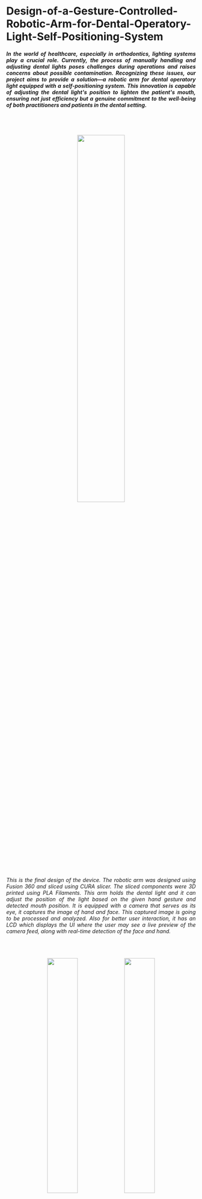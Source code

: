 # Design-of-a-Gesture-Controlled-Robotic-Arm-for-Dental-Operatory-Light-Self-Positioning-System

<p align= "justify">
<h5 align= "justify">In the world of healthcare, especially in orthodontics, lighting systems play a crucial role. Currently, the process of manually handling and adjusting dental lights poses challenges during operations and raises concerns about possible contamination. Recognizing these issues, our project aims to provide a solution—a robotic arm for dental operatory light equipped with a self-positioning system. This innovation is capable of adjusting the dental light's position to lighten the patient's mouth, ensuring not just efficiency but a genuine commitment to the well-being of both practitioners and patients in the dental setting.</h5>
<br>
<br>
</p>

<p align="center"width="100%">
<img src="https://github.com/AGEugenio/Design-of-a-Gesture-Controlled-Robotic-Arm-for-Dental-Operatory-Light-Self-Positioning-System/assets/113889259/89759b97-fed6-446c-b659-b18897494041" width="50%" /> 
<br> 
<h6 align= "justify">This is the final design of the device. The robotic arm was designed using Fusion 360 and sliced using CURA slicer. The sliced components were 3D printed using PLA Filaments. This arm holds the dental light and it can adjust the position of the light based on the given hand gesture and detected mouth position. It is equipped with a camera that serves as its eye, it captures the image of hand and face. This captured image is going to be processed and analyzed. Also for better user interaction, it has an LCD which displays the UI where the user may see a live preview of the camera feed, along with real-time detection of the face and hand.
</h6>
<br>
</p>

<p align="center"width="100%">
<img src="https://github.com/AGEugenio/Design-of-a-Gesture-Controlled-Robotic-Arm-for-Dental-Operatory-Light-Self-Positioning-System/assets/113889259/5a8b4973-56d0-49b2-8f64-102036937959" width="40%" />
<img src="https://github.com/AGEugenio/Design-of-a-Gesture-Controlled-Robotic-Arm-for-Dental-Operatory-Light-Self-Positioning-System/assets/113889259/238e8762-6d0c-4243-bb82-b011413ede3f" width="40%" />
<img src="https://github.com/AGEugenio/Design-of-a-Gesture-Controlled-Robotic-Arm-for-Dental-Operatory-Light-Self-Positioning-System/assets/113889259/f63ee641-f4fe-4e82-927f-da0056aea15c" width="40%" />
<img src="https://github.com/AGEugenio/Design-of-a-Gesture-Controlled-Robotic-Arm-for-Dental-Operatory-Light-Self-Positioning-System/assets/113889259/05c4b4e2-753a-4185-9d4d-49f5783ede6b" width="40%" />
<img src="https://github.com/AGEugenio/Design-of-a-Gesture-Controlled-Robotic-Arm-for-Dental-Operatory-Light-Self-Positioning-System/assets/113889259/8d49a437-abdc-4e05-bc9e-e2334a9f5cd8" width="40%" />
<br>
<h6 align= "justify">These are some of the screenshot of the project's Graphical User Interface (GUI). This GUI is developed using Python programming language with the PyQt5 toolkit.</h6>
<br>
</p>

<p align="center"width="100%">
<img src="https://github.com/AGEugenio/Design-of-a-Gesture-Controlled-Robotic-Arm-for-Dental-Operatory-Light-Self-Positioning-System/assets/113889259/83982304-bc88-4379-b7ba-3f0e64351ff6" width="40%" />
<img src="https://github.com/AGEugenio/Design-of-a-Gesture-Controlled-Robotic-Arm-for-Dental-Operatory-Light-Self-Positioning-System/assets/113889259/c54f73d6-0951-4918-9bd9-805b2f58b178" width="40%"  />
<br>
<h6 align= "justify">These show the real-time detection of the face and hand in the application. Here, an Open-Source Computer Vision (OpenCV) library was used for the reading and processing of the captured image in the system. Also, pre-built models from Mediapipe and OpenVINO were used for the face and hand detection. Moreover, the mouth landmarks in dlib’s 68-point model were used for mouth location.</h6>


</p>




